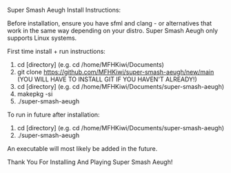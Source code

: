 Super Smash Aeugh Install Instructions:

Before installation, ensure you have sfml and clang - or alternatives that work in the same way depending on your distro. Super Smash Aeugh only supports Linux systems.


First time install + run instructions:

1. cd [directory] (e.g. cd /home/MFHKiwi/Documents)
2. git clone https://github.com/MFHKiwi/super-smash-aeugh/new/main (YOU WILL HAVE TO INSTALL GIT IF YOU HAVEN'T ALREADY!)
3. cd [directory] (e.g. cd /home/MFHKiwi/Documents/super-smash-aeugh)
4. makepkg -si
5. ./super-smash-aeugh


To run in future after installation:

1. cd [directory] (e.g. cd /home/MFHKiwi/Documents/super-smash-aeugh)
2. ./super-smash-aeugh

An executable will most likely be added in the future.


Thank You For Installing And Playing Super Smash Aeugh!
